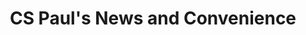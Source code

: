 ---
title: "CS Paul's News and Convenience"
url: /birmingham/cs-pauls-news-and-convenience/
shop: Lebensmittel
---